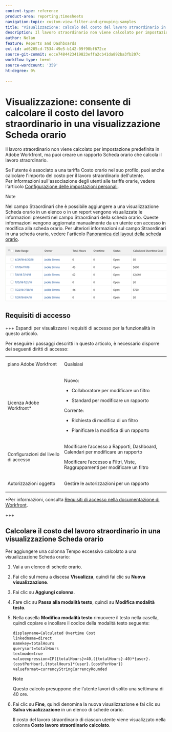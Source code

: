 ```yaml
---
content-type: reference
product-area: reporting;timesheets
navigation-topic: custom-view-filter-and-grouping-samples
title: "Visualizzazione: calcolo del costo del lavoro straordinario in una visualizzazione Scheda orario"
description: Il lavoro straordinario non viene calcolato per impostazione predefinita in Adobe Workfront, ma puoi creare un rapporto Scheda orario che calcola il lavoro straordinario.
author: Nolan
feature: Reports and Dashboards
exl-id: ad6205cd-7534-49e5-b142-09f90bf672ce
source-git-commit: ecce7484423419823effa2cb41da892ba3fb207c
workflow-type: tm+mt
source-wordcount: '359'
ht-degree: 0%

---
```


# Visualizzazione: consente di calcolare il costo del lavoro straordinario in una visualizzazione Scheda orario

<!--Audited: 11/2024-->

Il lavoro straordinario non viene calcolato per impostazione predefinita in Adobe Workfront, ma puoi creare un rapporto Scheda orario che calcola il lavoro straordinario.

Se l&#39;utente è associato a una tariffa Costo orario nel suo profilo, puoi anche calcolare l&#39;importo del costo per il lavoro straordinario dell&#39;utente.\
Per informazioni sull&#39;associazione degli utenti alle tariffe orarie, vedere l&#39;articolo [Configurazione delle impostazioni personali](../../../workfront-basics/manage-your-account-and-profile/configuring-your-user-profile/configure-my-settings.md).

>[!NOTE]
>
>Nel campo Straordinari che è possibile aggiungere a una visualizzazione Scheda orario in un elenco o in un report vengono visualizzate le informazioni presenti nel campo Straordinari della scheda orario. Queste informazioni vengono aggiornate manualmente da un utente con accesso in modifica alla scheda orario. Per ulteriori informazioni sul campo Straordinari in una scheda orario, vedere l&#39;articolo [Panoramica del layout della scheda orario](../../../timesheets/timesheets/timesheet-layout.md).

![calculated_overtime_cost_in_timesheet_report.png](assets/calculated-overtime-cost-in-timesheet-report-350x92.png)

## Requisiti di accesso

+++ Espandi per visualizzare i requisiti di accesso per la funzionalità in questo articolo.

Per eseguire i passaggi descritti in questo articolo, è necessario disporre dei seguenti diritti di accesso:

<table style="table-layout:auto"> 
 <col> 
 <col> 
 <tbody> 
  <tr> 
   <td role="rowheader">piano Adobe Workfront</td> 
   <td> <p>Qualsiasi</p> </td> 
  </tr> 
  <tr> 
   <td role="rowheader">Licenza Adobe Workfront*</td> 
   <td> 
    <p>Nuovo:</p>
   <ul><li><p>Collaboratore per modificare un filtro </p></li>
   <li><p>Standard per modificare un rapporto</p></li> </ul>

<p>Corrente:</p>
   <ul><li><p>Richiesta di modifica di un filtro </p></li>
   <li><p>Pianificare la modifica di un rapporto</p></li> </ul></td> 
  </tr> 
  <tr> 
   <td role="rowheader">Configurazioni del livello di accesso</td> 
   <td> <p>Modificare l’accesso a Rapporti, Dashboard, Calendari per modificare un rapporto</p> <p>Modificare l’accesso a Filtri, Viste, Raggruppamenti per modificare un filtro</p> </td> 
  </tr> 
  <tr> 
   <td role="rowheader">Autorizzazioni oggetto</td> 
   <td> <p>Gestire le autorizzazioni per un rapporto</p>  </td> 
  </tr> 
 </tbody> 
</table>

*Per informazioni, consulta [Requisiti di accesso nella documentazione di Workfront](/help/quicksilver/administration-and-setup/add-users/access-levels-and-object-permissions/access-level-requirements-in-documentation.md).

+++

## Calcolare il costo del lavoro straordinario in una visualizzazione Scheda orario

Per aggiungere una colonna Tempo eccessivo calcolato a una visualizzazione Scheda orario:

1. Vai a un elenco di schede orario.

1. Fai clic sul menu a discesa **Visualizza**, quindi fai clic su **Nuova visualizzazione**.

1. Fai clic su **Aggiungi colonna**.
1. Fare clic su **Passa alla modalità testo**, quindi su **Modifica modalità testo**.
1. Nella casella **Modifica modalità testo** rimuovere il testo nella casella, quindi copiare e incollare il codice della modalità testo seguente:

   ```
   displayname=Calculated Overtime Cost
   linkedname=direct
   namekey=totalHours
   querysort=totalHours 
   textmode=true
   valueexpression=IF({totalHours}>40,({totalHours}-40)*{user}.{costPerHour},{totalHours}*{user}.{costPerHour})
   valueformat=currencyStringCurrencyRounded
   ```

   >[!NOTE]
   >
   >Questo calcolo presuppone che l’utente lavori di solito una settimana di 40 ore.

1. Fai clic su **Fine**, quindi denomina la nuova visualizzazione e fai clic su **Salva visualizzazione** in un elenco di schede orario.

   Il costo del lavoro straordinario di ciascun utente viene visualizzato nella colonna **Costo lavoro straordinario calcolato**.


